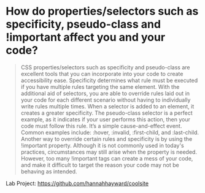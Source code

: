 # How do properties/selectors such as specificity, pseudo-class and !important affect you and your code?
> CSS properties/selectors such as specificity and pseudo-class are excellent tools that you can incorporate into your code to create accessibility ease. Specificity determines what rule must be executed if you have multiple rules targeting the same element. With the additional aid of selectors, you are able to override rules laid out in your code for each different scenario without having to individually write rules multiple times. When a selector is added to an element, it creates a greater specificity. The pseudo-class selector is a perfect example, as it indicates if your user performs this action, then your code must follow this rule. It’s a simple cause-and-effect event. Common examples include: :hover, :invalid, :first-child, and :last-child. Another way to override certain rules and specificity is by using the !important property. Although it is not commonly used in today's practices, circumstances may still arise when the property is needed. However, too many !important tags can create a mess of your code, and make it difficult to target the reason your code may not be behaving as intended.

Lab Project: <link>https://github.com/hannahhayward/coolsite</link>
